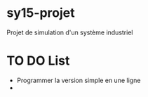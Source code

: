 # sy15-projet
Projet de simulation d'un système industriel

# TO DO List
* Programmer la version simple en une ligne
* 
